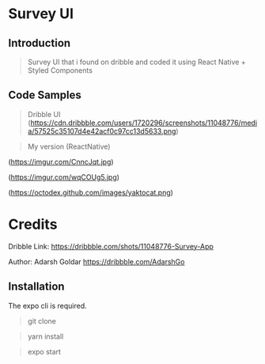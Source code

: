 # Survey UI

## Introduction

> Survey UI that i found on dribble and coded it using React Native + Styled Components

## Code Samples

> Dribble UI (https://cdn.dribbble.com/users/1720296/screenshots/11048776/media/57525c35107d4e42acf0c97cc13d5633.png)

> My version (ReactNative)

(https://imgur.com/CnncJqt.jpg)

(https://imgur.com/wqCOUg5.jpg)


(https://octodex.github.com/images/yaktocat.png)
# Credits

Dribble Link: https://dribbble.com/shots/11048776-Survey-App

Author: Adarsh Goldar https://dribbble.com/AdarshGo





## Installation

The expo cli is required.

> git clone 

> yarn install 

> expo start
